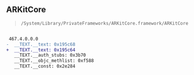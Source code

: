 ## ARKitCore

> `/System/Library/PrivateFrameworks/ARKitCore.framework/ARKitCore`

```diff

 467.4.0.0.0
-  __TEXT.__text: 0x195c68
+  __TEXT.__text: 0x195c64
   __TEXT.__auth_stubs: 0x3b70
   __TEXT.__objc_methlist: 0xf588
   __TEXT.__const: 0x2e284

```
